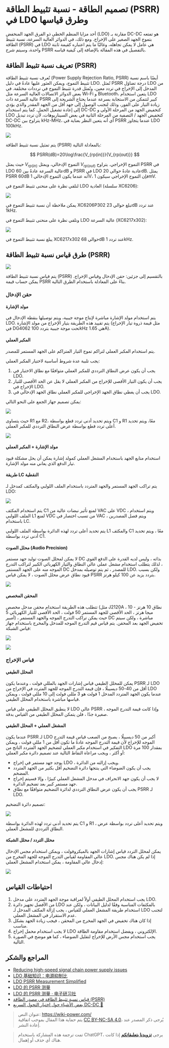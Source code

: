 # تصميم الطاقة - نسبة تثبيط الطاقة (PSRR) في LDO وطرق قياسها

أحد مزايا المنظم الخطي ذو الفرق الجهد المنخفض (LDO) مقارنة بـ DC-DC هو تمتعه بتموج الجهد الصغير على الإخراج. ومع ذلك، في الدوائر العالية السرعة، نسبة تثبيط الطاقة (PSRR) في LDO هي عامل لا يمكن تجاهله، وغالبًا ما يتم اعتباره كقيمة ثابتة واحدة، وسيتم شرح PSRR بالتفصيل في هذه المقالة بالإضافة إلى كيفية قياسه.

## تعريف نسبة تثبيط الطاقة (PSRR)

تُعرف نسبة تثبيط الطاقة (Power Supply Rejection Ratio, PSRR) أيضًا باسم نسبة تثبيط التموج، ويمكن العثور عليها عادةً في دليل LDO. تُمثل PSRR درجة تضاؤل LDO من المدخل إلى الإخراج في تردد معين، وتُمثل قدرة تثبيط التموج في ترددات مختلفة. في بعض الدوائر الاتصالات العالية السرعة مثل Wi-Fi و Bluetooth، يتعين استخدام LDO عالية السرعة ذات PSRR كبير لتتمكن من الاستجابة بسرعة عندما يحتاج الشريحة إلى زيادة التيار على الفور، وذلك لتجنب الوصول إلى جهد أقل من الجهد المقدر والذي يؤدي إلى إعادة تشغيل الحمل. كما يتم استخدام DC-DC كتخفيض الجهد من المرحلة الأولى و LDO كتخفيض الجهد / التصفية من المرحلة الثانية في بعض السيناريوهات، لأن تردد تبديل DC-DC يتراوح بين kHz-MHz، أي أنه يتعين النظر بعناية في PSRR عندما يتجاوز LDO 100kHz.

![](https://img.wiki-power.com/d/wiki-media/img/20220516174303.png)

يتم تمثيل نسبة تثبيط الطاقة (PSRR) بالمعادلة التالية:

$$
PSRR(dB)=20\log\frac{V_{rp(in)}}{V_{rp(out)}}
$$

حيث يمثل $V_{rp(in)}$ التموج الإدخالي، ويمثل $V_{rp(out)}$ التموج الإخراجي. يتراوح PSRR في LDO عالية السرعة عادةً بين 60dB و PSRR في LDO عادية عادةً حوالي 20dB. يمثل PSRR 60dB أنه عندما يكون التموج الإدخالي 1V، فإن التموج الإخراجي سيكون 1mV.

لنلقي نظرة على منحنى تثبيط التموج في LDO العادية (سلسلة XC6206):

![](https://img.wiki-power.com/d/wiki-media/img/20220421142140.png)

يمكن ملاحظة أن نسبة تثبيط التموج في XC6206P302 تبلغ حوالي 23dB عند تردد 1kHz.

ونلقي نظرة على منحنى تثبيط التموج في LDO عالية السرعة (XC6217x302):

![](https://img.wiki-power.com/d/wiki-media/img/20220421141923.png)

يبلغ نسبة تثبيط التموج في XC6217x302 حوالي 68dB عند تردد 1kHz.

## طرق قياس نسبة تثبيط الطاقة (PSRR)

![](https://img.wiki-power.com/d/wiki-media/img/20220424104353.png)

يتم قياس نسبة تثبيط الطاقة (PSRR) بالتقسيم إلى جزئين: حقن الإدخال وقياس الإخراج. يمكن حساب قيمة PSRR بناءً على المعادلة باستخدام الطرق التالية.

### حقن الإدخال

#### مولد الإشارة

يتم استخدام مولد الإشارة مباشرة لإنتاج موجة جيبية، ويتم توصيلها بنقطة الإدخال في LDO. يتم تقييد هذه الطريقة بتيار الإخراج من مولد الإشارة (مثل قيمة ذروة تيار الإخراج في DG4062 تحت موجة جيبية بتردد 100kHz هي 1.65A).

#### المكبر العملي

يتم استخدام المكبر العملي لتراكم تموج التيار المتراكم على الجهد المستمر للمصدر.

يجب تلبية عدة شروط أساسية لاختيار المكبر العملي:

1. يجب أن يكون عرض النطاق الترددي للمكبر العملي متوافقًا مع نطاق الاختبار في LDO.
2. يجب أن يكون التيار الأقصى للإخراج من المكبر العملي لا يقل عن الحد الأقصى للتيار الإخراج في LDO.
3. يجب أن يغطي نطاق الجهد الإخراجي للمكبر العملي نطاق الجهد الإدخالي في LDO.

يمكن تصميم جهاز الجمع على النحو التالي:

![](https://img.wiki-power.com/d/wiki-media/img/20220424101211.png)

حيث يتساوى R1 مع R2، ويتم تحديد أدنى تردد قطع بواسطة C1 و R1 معًا، ويتم تحديد أعلى تردد قطع بواسطة عرض النطاق الترددي للمكبر العملي.

![](https://img.wiki-power.com/d/wiki-media/img/20220424104709.png)

#### مولد الإشارة + المكبر العملي

استخدام متابع الجهد باستخدام المشغل العملي كمولد إشارة يمكن أن يحل مشكلة قيود تيار الدفع الذي يعاني منه مولد الإشارة.

#### طريقة LC النقطية

يتم تراكب الجهد المستمر والجهد المتردد باستخدام الملف اللولبي والمكثف كمدخل لـ LDO:

![](https://img.wiki-power.com/d/wiki-media/img/20220424102617.png)

يتم استخدام المكثف C1 لمنع تأثير نبضات عالية من VAC على VDC ، ويتم استخدام الملف اللولبي L1 لمنع VDC من تسبب اختصار في VAC ، ويتم فصل المصدرين باستخدام LC.

يتم تحديد أعلى تردد لهذه الدائرة بواسطة الملف اللولبي L1 والمكثف C1 معًا ، ويتم تحديد أدنى تردد بواسطة C1.

#### محلل الصوت (Audio Precision)

لا يمكن لمحلل الصوت توليد جهد مستمر DC بذاته ، وليس لديه القدرة على الدفع القوي ، لذلك يتطلب استخدام مشغل عملي عالي النطاق والتيار الكهربائي الكبير لتراكب التدرج الموجه منه على الجهد المستمر DC للمصدر ، ثم يتم توصيله بمدخل LDO. ولكن بسبب قيود نطاق عرض محلل الصوت ، لا يمكن قياس PSRR بتردد يزيد عن 100 كيلو هرتز.

![](https://img.wiki-power.com/d/wiki-media/img/20220424095319.png)

#### المحقن المخصص

تتطلب هذه الطريقة استخدام محقن مدخل مخصص (مثل J2120A ، نطاق 10 هرتز - 10 ميجا هرتز ، الحد الأقصى للجهد المستمر 50 فولت ، الحد الأقصى للتيار الكهربائي 5 أمبير) ، حيث يمكن تراكب التدرج الموجه والجهد المستمر DC مباشرة ، ولكن سيتم تخفيض الجهد بعد المحقن. يتم قياس قيم التدرج الموجه للمدخل والمخرج باستخدام جهاز قياس الشبكة:

![](https://img.wiki-power.com/d/wiki-media/img/20220421145125.png)

![](https://img.wiki-power.com/d/wiki-media/img/20220424095347.png)

### قياس الإخراج

#### المحلل الطيفي

يمكن للمحلل الطيفي قياس إشارات الجهد بالمللي فولت ، وعندما يكون PSRR لـ LDO أقل من 40-50 ديسيبلًا ، فإن قيمة التدرج الموجه للجهد المتردد في الإخراج من LDO عندما يكون الجهد المتردد المدخل 1 فولت هو 3 مللي فولت إلى 10 مللي فولت ، ويمكن قياسها مباشرة باستخدام المحلل الطيفي.

لا ينطبق المحلل الطيفي على قياس LDO عالي PSRR ، وإذا كانت قيمة التدرج الموجه صغيرة جدًا ، فلن يتمكن المحلل الطيفي من القياس بدقة.

#### المشغل العملي + المحلل الطيفي

عندما يكون PSRR لـ LDO أكبر من 50 ديسيبلًا ، يصبح من الصعب قياس قيمة التدرج الموجه للإخراج لأن قيمة التدرج الموجه عادةً ما تكون أقل من 1 مللي فولت ، ويمكن التفكير في استخدام مكبر العملي لتضخيم الجهد المتردد الناتج من LDO بمقدار 100 مرة أو أكثر ، ويجب مراعاة النقاط التالية عند تصميم دائرة مكبر العملي:

- يوجد جهد مستمر في إخراج LDO ، ويجب إزالته من الدائرة.
- يجب أن يكون الضوضاء التي ينتجها دائرة التضخيم أقل بكثير من الجهد المتردد المضخم.
- لا يجب أن يكون جهد الانحراف في مدخل المشغل العملي كبيرًا ، وإلا فسيتم إخراج جهد مستمر كبير بعد تضخيم الدائرة.
- يجب أن يكون عرض النطاق الترددي لدائرة التضخيم متوافقًا مع نطاق PSRR لـ LDO.

تصميم دائرة التضخيم:

![](https://img.wiki-power.com/d/wiki-media/img/20220424103037.png)

يتم تحديد أدنى تردد لهذه الدائرة بواسطة C1 و R1 ، ويتم تحديد أعلى تردد بواسطة عرض النطاق الترددي للمشغل العملي.

#### محلل التردد / محلل الشبكة

يمكن لمحلل التردد قياس إشارات الجهد بالميكروفولت ، ويمكن استخدام مجس الإدخال عالي المقاومة لقياس التدرج الموجه للجهد المخرج من LDO. إذا لم يكن هناك مجس إدخال عالي المقاومة ، يمكن استخدام المشغل العملي:

![](https://img.wiki-power.com/d/wiki-media/img/20220424103409.png)

## احتياطات القياس

1. يجب استخدام المحلل الطيفي أولاً لمراقبة موجة الجهد المتردد على مدخل LDO.
2. من الأفضل تجهيز دائرة LDO بالمكثفات المناسبة وفقًا لدليل البيانات ، ولكن عند استخدام طريقة المشغل العملي للقياس ، يجب إزالة المكثف المدخل لـ LDO لتجنب عدم الاستقرار في المشغل العملي.
3. إذا كان هناك تخفيض في الجهد المخرج من المحقن ، فيجب زيادة الجهد بشكل مناسب.
4. لا يجب استخدام محمل إخراج LDO الإلكتروني ، ويفضل استخدام مقاومة الطاقة.
5. يجب استخدام مجس الأرض للإخراج لتقليل الضوضاء ، كما هو موضح في الصورة التالية.

## المراجع والشكر

- [Reducing high-speed signal chain power supply issues](https://e2e.ti.com/blogs_/b/powerhouse/posts/reducing-high-speed-signal-chain-power-supply-issues)
- [LDO 基础知识：电源抑制比](https://e2echina.ti.com/blogs_/b/analogwire/posts/ldo)
- [LDO PSRR Measurement Simplified](https://www.ti.com/lit/an/slaa414a/slaa414a.pdf?ts=1650484764171&ref_url=https%253A%252F%252Fwww.google.com%252F)
- [LDO 的 PSRR 测量](http://www.3peakic.com.cn/Public/Uploads/files/LDO%E7%9A%84PSRR%E6%B5%8B%E9%87%8F.pdf)
- [LDO 的 PSRR 测量 · 电子研习社](https://zhuanlan.zhihu.com/p/35112931)
- [قياس نسبة تثبيط الطاقة في مصدر الطاقة (PSRR)](https://www.rohde-schwarz.com.cn/applications/-psrr-application-card_56279-601516.html)
- [بعض الأشياء حول اختبار التحول السريع DC-DC 🚧](http://www.oliverkung.top/%e5%85%b3%e4%ba%8edc-dc%e7%9e%ac%e6%80%a5%e6%b5%8b%e8%af%95%e7%9a%84%e4%b8%80%e4%ba%9b%e4%b8%9c%e8%a5%bf/)

> عنوان النص: <https://wiki-power.com/>  
> يتم حماية هذا المقال بموجب اتفاقية [CC BY-NC-SA 4.0](https://creativecommons.org/licenses/by/4.0/deed.zh)، يُرجى ذكر المصدر عند إعادة النشر.

> تمت ترجمة هذه المشاركة باستخدام ChatGPT، يرجى [**تزويدنا بتعليقاتكم**](https://github.com/linyuxuanlin/Wiki_MkDocs/issues/new) إذا كانت هناك أي حذف أو إهمال.